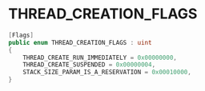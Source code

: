 # THREAD\_CREATION\_FLAGS

```csharp
[Flags]
public enum THREAD_CREATION_FLAGS : uint
{
    THREAD_CREATE_RUN_IMMEDIATELY = 0x00000000,
    THREAD_CREATE_SUSPENDED = 0x00000004,
    STACK_SIZE_PARAM_IS_A_RESERVATION = 0x00010000,
}
```
